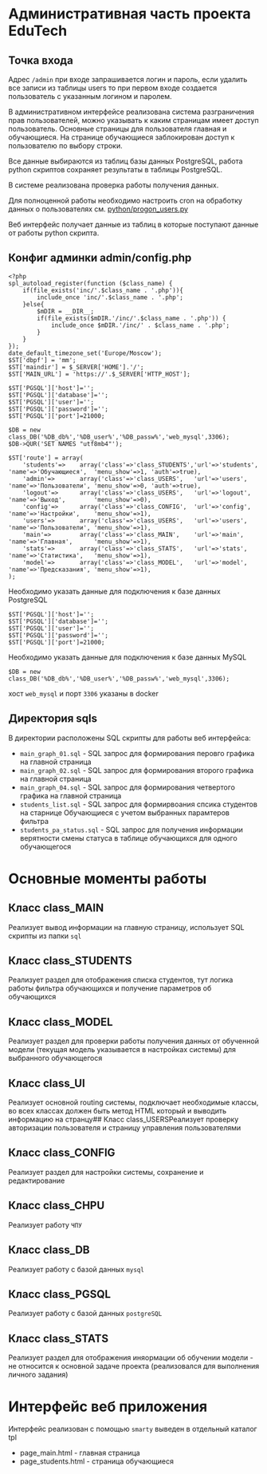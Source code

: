 # Административная часть проекта EduTech

## Точка входа

Адрес ``/admin`` при входе запрашивается логин и пароль, если удалить все записи из таблицы users то при первом входе создается пользователь с указанным логином и паролем.

В административном интерфейсе реализована система разграничения прав пользователей, можно указывать к каким страницам имеет доступ пользователь. Основные страницы для пользователя главная и обучающиеся. На странице обучающиеся заблокирован доступ к пользователю по выбору строки.

Все данные выбираются из таблиц базы данных PostgreSQL, работа python скриптов сохраняет результаты в таблицы PostgreSQL.

В системе реализована проверка работы получения данных.

Для полноценной работы необходимо настроить cron на обработку данных о пользователях см. [python/progon_users.py](./python/progon_users.py)

Веб интерфейс получает данные из таблиц в которые поступают данные от работы python скрипта.


## Конфиг админки admin/config.php

```
<?php
spl_autoload_register(function ($class_name) {
    if(file_exists('inc/'.$class_name . '.php')){
        include_once 'inc/'.$class_name . '.php';
    }else{
        $mDIR = __DIR__;
        if(file_exists($mDIR.'/inc/'.$class_name . '.php')) {
            include_once $mDIR.'/inc/' . $class_name . '.php';
        }
    }
});
date_default_timezone_set('Europe/Moscow');
$ST['dbpf'] = 'mm';
$ST['maindir'] = $_SERVER['HOME'].'/';
$ST['MAIN_URL'] = 'https://'.$_SERVER['HTTP_HOST'];

$ST['PGSQL']['host']='';
$ST['PGSQL']['database']='';
$ST['PGSQL']['user']='';
$ST['PGSQL']['password']='';
$ST['PGSQL']['port']=21000;

$DB = new class_DB('%DB_db%','%DB_user%','%DB_passw%','web_mysql',3306);
$DB->QUR('SET NAMES "utf8mb4"');

$ST['route'] = array(
    'students'=>    array('class'=>'class_STUDENTS','url'=>'students',      'name'=>'Обучающиеся',  'menu_show'=>1, 'auth'=>true),
    'admin'=>       array('class'=>'class_USERS',   'url'=>'users',         'name'=>'Пользователи', 'menu_show'=>0, 'auth'=>true),
    'logout'=>      array('class'=>'class_USERS',   'url'=>'logout',        'name'=>'Выход',        'menu_show'=>0),
    'config'=>      array('class'=>'class_CONFIG',  'url'=>'config',        'name'=>'Настройки',    'menu_show'=>1),
    'users'=>       array('class'=>'class_USERS',   'url'=>'users',         'name'=>'Пользователи', 'menu_show'=>1),
    'main'=>        array('class'=>'class_MAIN',    'url'=>'main',          'name'=>'Главная',      'menu_show'=>1),
    'stats'=>       array('class'=>'class_STATS',   'url'=>'stats',         'name'=>'Статистика',   'menu_show'=>1),
    'model'=>       array('class'=>'class_MODEL',   'url'=>'model',         'name'=>'Предсказания', 'menu_show'=>1),
);
```

Необходимо указать данные для подключения к базе данных PostgreSQL

```
$ST['PGSQL']['host']='';
$ST['PGSQL']['database']='';
$ST['PGSQL']['user']='';
$ST['PGSQL']['password']='';
$ST['PGSQL']['port']=21000;
```

Необходимо указать данные для подключения к базе данных MySQL

```
$DB = new class_DB('%DB_db%','%DB_user%','%DB_passw%','web_mysql',3306);
```

хост `web_mysql` и порт `3306` указаны в docker

## Директория sqls

В директории расположены SQL скрипты для работы веб интерфейса:

* `main_graph_01.sql` - SQL запрос для формирования перовго графика на главной страница
* `main_graph_02.sql` - SQL запрос для формирования второго графика на главной страница
* `main_graph_04.sql` - SQL запрос для формирования четвертого графика на главной страница
* `students_list.sql` - SQL запрос для формирвоания спсика студентов на старнице Обучающиеся с учетом выбранных парамтеров фильтра
* `students_pa_status.sql` - SQL запрос для получения информации верятности смены статуса в таблице обучающихся для одного обучающегося

# Основные моменты работы
## Класс class_MAIN

Реализует вывод информации на главную страницу, использует SQL скрипты из папки `sql`

## Класс class_STUDENTS

Реализует раздел для отображения списка студентов, тут логика работы фильтра обучающихся и получение параметров об обучающихся

## Класс class_MODEL

Реализует раздел для проверки работы получения данных от обученной модели (текущая модель указывается в настройках системы) для выбранного обучающегося

## Класс class_UI

Реализует основной routing системы, подключает необходимые классы, во всех классах должен быть метод HTML который и выводить информацию на странцу## Класс class_USERSРеализует проверку авторизации пользователя и страницу управления пользователями

## Класс class_CONFIG

Реализует раздел для настройки системы, сохранение и редактирование

## Класс class_CHPU

Реализует работу `ЧПУ`

## Класс class_DB

Реализует работу с базой данных `mysql`

## Класс class_PGSQL

Реализует работу с базой данных `postgreSQL`

## Класс class_STATS

Реализует раздел для отображения иняормации об обучении модели - не относится к основной задаче проекта (реализовался для выполнения личного задания)

# Интерфейс веб приложения

Интерфейс реализован с помощью `smarty` выведен в отдельный каталог tpl

* page_main.html - главная страница
* page_students.html - страница обучающиеся


